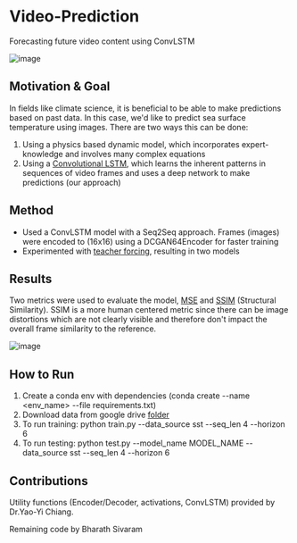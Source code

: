 # Video-Prediction
Forecasting future video content using ConvLSTM

![image](https://github.com/bharathsivaram10/Video-Prediction/assets/20588623/6c5b4713-1bda-43d4-8b1b-6f7fffceee7e)


## Motivation & Goal

In fields like climate science, it is beneficial to be able to make predictions based on past data. In this case, we'd like to predict sea surface temperature using images.
There are two ways this can be done:
1) Using a physics based dynamic model, which incorporates expert-knowledge and involves many complex equations
2) Using a [Convolutional LSTM](https://proceedings.neurips.cc/paper/2015/file/07563a3fe3bbe7e3ba84431ad9d055af-Paper.pdf), which learns the inherent patterns in sequences of video frames and uses a deep network to make predictions (our approach)

## Method
- Used a ConvLSTM model with a Seq2Seq approach. Frames (images) were encoded to (16x16) using a DCGAN64Encoder for faster training
- Experimented with [teacher forcing](https://en.wikipedia.org/wiki/Teacher_forcing), resulting in two models


## Results

Two metrics were used to evaluate the model, [MSE](https://en.wikipedia.org/wiki/Mean_squared_error) and [SSIM](https://en.wikipedia.org/wiki/Structural_similarity) (Structural Similarity).
SSIM is a more human centered metric since there can be image distortions which are not clearly visible and therefore don't impact the overall frame similarity to the reference.

![image](https://github.com/bharathsivaram10/Video-Prediction/assets/20588623/1e647e82-d44e-44ac-b7b7-93b4a3c34891)



## How to Run

1) Create a conda env with dependencies (conda create --name <env_name> --file requirements.txt)
2) Download data from google drive [folder](https://drive.google.com/drive/folders/14jvdmlBeUFLVtMm0uBVdZEjF6Ni6wG2e?usp=sharing)
3) To run training: python train.py --data_source sst --seq_len 4 --horizon 6
4) To run testing: python test.py --model_name MODEL_NAME --data_source sst --seq_len 4 --horizon 6

## Contributions

Utility functions (Encoder/Decoder, activations, ConvLSTM) provided by Dr.Yao-Yi Chiang.

Remaining code by Bharath Sivaram





